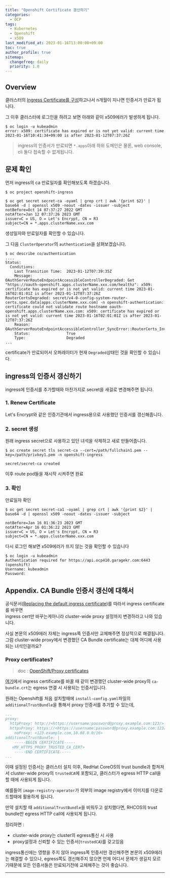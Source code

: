 ```yaml
---
title: "Openshift Certificate 갱신하기"
categories:
  - OCP
tags:
  - Kubernetes
  - Openshift
  - x509
last_modified_at: 2023-01-16T13:00:00+09:00
toc: true
author_profile: true
sitemap:
  changefreq: daily
  priority: 1.0
---
```


## Overview

클러스터의 [Ingress Certificate를 구성](https://gruuuuu.github.io/ocp/ocp-ingress-ca/)하고나서 n개월이 지나면 인증서가 만료가 됩니다.  

그 이후 클러스터에 로그인을 하려고 보면 아래와 같이 x509에러가 발생하게 됩니다.  
~~~
$ oc login -u kubeadmin
error: x509: certificate has expired or is not yet valid: current time 2023-01-16T10:41:34+09:00 is after 2023-01-12T07:37:26Z
~~~

> ingress의 인증서가 만료되면 `*.apps`아래 하위 도메인은 물론, web console, cli 둘다 접속할 수 없게됩니다.  

## 문제 확인
먼저 ingress의 ca 만료일자를 확인해보도록 하겠습니다.  

~~~
$ oc project openshift-ingress

$ oc get secret secret-ca -oyaml | grep crt | awk '{print $2}' | base64 -d | openssl x509 -noout -dates -issuer -subject
notBefore=Oct 14 07:37:27 2022 GMT
notAfter=Jan 12 07:37:26 2023 GMT
issuer=C = US, O = Let's Encrypt, CN = R3
subject=CN = *.apps.clusterName.xxx.com
~~~
생성일자와 만료일자를 확인할 수 있습니다.  


그 다음 `ClusterOperator`의 `authentication`을 살펴보겠습니다.  
~~~
$ oc describe co/authentication
....
Status:
  Conditions:
    Last Transition Time:  2023-01-12T07:39:35Z
    Message:               OAuthServerRouteEndpointAccessibleControllerDegraded: Get "https://oauth-openshift.apps.clusterName.xxx.com/healthz": x509: certificate has expired or is not yet valid: current time 2023-01-16T02:01:01Z is after 2023-01-12T07:37:26Z
RouterCertsDegraded: secret/v4-0-config-system-router-certs.spec.data[apps.clusterName.xxx.com] -n openshift-authentication: certificate could not validate route hostname oauth-openshift.apps.clusterName.xxx.com: x509: certificate has expired or is not yet valid: current time 2023-01-16T02:01:01Z is after 2023-01-12T07:37:26Z
    Reason:                OAuthServerRouteEndpointAccessibleController_SyncError::RouterCerts_InvalidServerCertRouterCerts
    Status:                True
    Type:                  Degraded
...
~~~
certificate가 만료되어서 오퍼레이터가 현재 `Degraded`상태인 것을 확인할 수 있습니다.  

## ingress의 인증서 갱신하기
ingress에 인증서를 추가할때와 마찬가지로 secret을 새걸로 변경해주면 됩니다.  

### 1. Renew Certificate
Let's Encrypt와 같은 인증기관에서 ingress용으로 사용했던 인증서를 갱신해줍니다.  

### 2. secret 생성
원래 ingress secret으로 사용하고 있던 녀석을 삭제하고 새로 만들어줍니다.  

~~~
$ oc create secret tls secret-ca --cert=/path/fullchain1.pem --key=/path/privkey1.pem -n openshift-ingress

secret/secret-ca created
~~~

이후 route pod들을 재시작 시켜주면 완료  

### 3. 확인
만료일자 확인  
~~~
$ oc get secret secret-ca1 -oyaml | grep crt | awk '{print $2}' | base64 -d | openssl x509 -noout -dates -issuer -subject

notBefore=Jan 16 01:36:23 2023 GMT
notAfter=Apr 16 01:36:22 2023 GMT
issuer=C = US, O = Let's Encrypt, CN = R3
subject=CN = *.apps.clusterName.xxx.com
~~~

다시 로그인 해보면 x509에러가 뜨지 않는 것을 확인할 수 있습니다  
~~~
$ oc login -u kubeadmin
Authentication required for https://api.ocp410.garagekr.com:6443 (openshift)
Username: kubeadmin
Password:
~~~

## Appendix. CA Bundle 인증서 갱신에 대해서
공식문서([Replacing the default ingress certificate](https://docs.openshift.com/container-platform/4.11/security/certificates/replacing-default-ingress-certificate.html))를 따라서 ingress certificate를 바꾸면  
ingress cert만 바꾸는게아니라 cluster-wide proxy 설정까지 변경하라고 나와 있습니다.  

사실 본문의 x509에러 자체는 ingress쪽 인증서만 교체해주면 정상적으로 해결됩니다.  
그럼 cluster-wide proxy에서 변경했던 CA Bundle certificate는 대체 어디에 사용되는 녀석인걸까요?  

### Proxy certificates?
>doc : [OpenShift/Proxy certificates](https://docs.openshift.com/container-platform/4.11/security/certificate_types_descriptions/proxy-certificates.html)  

[여기](https://docs.openshift.com/container-platform/4.11/security/certificates/replacing-default-ingress-certificate.html)에서 ingress certificate를 바꿀 때 같이 변경했던 cluster-wide proxy의 `ca-bundle.crt`는 egress 연결 시 사용되는 인증서입니다.  

원래는 Openshift를 처음 설치할때에 `install-config.yaml`파일의 `additionalTrustBundle`을 통해서 proxy 인증서를 추가할 수 있는데,   
~~~yaml
...
proxy:
  httpProxy: http://<https://username:password@proxy.example.com:123/>
  httpsProxy: https://<https://username:password@proxy.example.com:123/>
	noProxy: <123.example.com,10.88.0.0/16>
additionalTrustBundle: |
    -----BEGIN CERTIFICATE-----
   <MY_HTTPS_PROXY_TRUSTED_CA_CERT>
    -----END CERTIFICATE-----
...
~~~

이때 설정된 인증서는 클러스터 설치 이후, RedHat CoreOS의 trust bundle과 합쳐져서 cluster-wide proxy의 `trustedCA`에 포함되고, 클러스터가 egress HTTP call을 할 때에 사용되게 됩니다.  

예를들어 `image-registry-operator`가 외부의 image registry에서 이미지를 다운로드할때에 활용하게 됩니다.  

만약 설치할 때 `additionalTrustBundle`을 비워두고 설치했다면, RHCOS의 trust bundle만 egress HTTP call에 사용되게 됩니다.  

정리하면 :  
- cluster-wide proxy는 cluster의 egress통신 시 사용
- proxy설정과 신뢰할 수 있는 인증서(`trustedCA`)를 갖고있음

ingress통신에는 영향을 주지 않아 ingress쪽 인증서만 갱신해주면 본문의 x509에러는 해결할 수 있으나, egress쪽도 갱신해주지 않으면 언제 어디서 문제가 생길지 모르기때문에 모든 인증서들은 만료되기전에 교체해주는 것이 좋습니다.  

----
